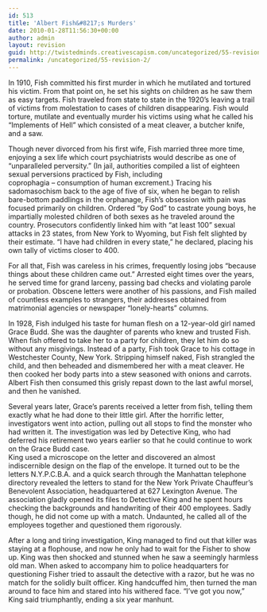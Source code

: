 ```yaml
---
id: 513
title: 'Albert Fish&#8217;s Murders'
date: 2010-01-28T11:56:30+00:00
author: admin
layout: revision
guid: http://twistedminds.creativescapism.com/uncategorized/55-revision-2/
permalink: /uncategorized/55-revision-2/
---
```

<p class="dropcap-first">
  In 1910, Fish committed his first murder in which he mutilated and tortured his victim. From that point on, he set his sights on children as he saw them as easy targets. Fish traveled from state to state in the 1920&#8217;s leaving a trail of victims from molestation to cases of children disappearing. Fish would torture, mutilate and eventually murder his victims using what he called his &#8220;Implements of Hell&#8221; which consisted of a meat cleaver, a butcher knife, and a saw.
</p>

Though never divorced from his first wife, Fish married three more time, enjoying a sex life which court psychiatrists would describe as one of &#8220;unparalleled perversity.&#8221; (In jail, authorities compiled a list of eighteen sexual perversions practiced by Fish, including  
coprophagia &#8211; consumption of human excrement.) Tracing his sadomasochism back to the age of five of six, when he began to relish bare-bottom paddlings in the orphanage, Fish&#8217;s obsession with pain was focused primarily on children. Ordered &#8220;by God&#8221; to castrate young boys, he impartially molested children of both sexes as he traveled around the country. Prosecutors confidently linked him with &#8220;at least 100&#8221; sexual attacks in 23 states, from New York to Wyoming, but Fish felt slighted by their estimate. &#8220;I have had children in every state,&#8221; he declared, placing his own tally of victims closer to 400.

For all that, Fish was careless in his crimes, frequently losing jobs &#8220;because things about these children came out.&#8221; Arrested eight times over the years, he served time for grand larceny, passing bad checks and violating parole or probation. Obscene letters were another of his passions, and Fish mailed of countless examples to strangers, their addresses obtained from matrimonial agencies or newspaper &#8220;lonely-hearts&#8221; columns.

In 1928, Fish indulged his taste for human flesh on a 12-year-old girl named Grace Budd. She was the daughter of parents who knew and trusted Fish. When fish offered to take her to a party for children, they let him do so without any misgivings. Instead of a party, Fish took Grace to his cottage in Westchester County, New York. Stripping himself naked, Fish strangled the child, and then beheaded and dismembered her with a meat cleaver. He then cooked her body parts into a stew seasoned with onions and carrots. Albert Fish then consumed this grisly repast down to the last awful morsel, and then he vanished.

Several years later, Grace&#8217;s parents received a letter from fish, telling them exactly what he had done to their little girl. After the horrific letter, investigators went into action, pulling out all stops to find the monster who had written it. The investigation was led by Detective King, who had deferred his retirement two years earlier so that he could continue to work on the Grace Budd case.  
King used a microscope on the letter and discovered an almost indiscernible design on the flap of the envelope. It turned out to be the letters N.Y.P.C.B.A. and a quick search through the Manhattan telephone directory revealed the letters to stand for the New York Private Chauffeur&#8217;s Benevolent Association, headquartered at 627 Lexington Avenue. The association gladly opened its files to Detective King and he spent hours checking the backgrounds and handwriting of their 400 employees. Sadly though, he did not come up with a match. Undaunted, he called all of the employees together and questioned them rigorously. 

After a long and tiring investigation, King managed to find out that killer was staying at a flophouse, and now he only had to wait for the Fisher to show up. King was then shocked and stunned when he saw a seemingly harmless old man. When asked to accompany him to police headquarters for questioning Fisher tried to assault the detective with a razor, but he was no match for the solidly built officer. King handcuffed him, then turned the man around to face him and stared into his withered face. &#8220;I&#8217;ve got you now,&#8221; King said triumphantly, ending a six year manhunt.